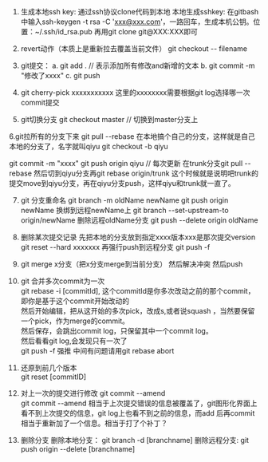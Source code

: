 1. 生成本地ssh key:
通过ssh协议clone代码到本地
本地生成sshkey: 在gitbash中输入ssh-keygen -t rsa -C 'xxx@xxx.com'，一路回车，生成本机公钥。位置：~/.ssh/id_rsa.pub
再用git clone git@XXX:XXX即可

2. revert动作（本质上是重新拉去覆盖当前文件）
git checkout -- filename  

3. git提交：
a. git add .    // 表示添加所有修改and新增的文本
b. git commit -m "修改了xxxx"
c. git push

4. git cherry-pick xxxxxxxxxxx
这里的xxxxxxxx需要根据git log选择哪一次commit提交

5. git切换分支 git checkout master // 切换到master分支上

6.git拉所有的分支下来
git pull --rebase
在本地搞个自己的分支，这样就是自己本地的分支了，名字就叫qiyu
git checkout -b qiyu

git commit -m "xxxx"
git push origin qiyu
// 每次更新
在trunk分支git pull --rebase
然后切到qiyu分支再git rebase origin/trunk
这个时候就是说明吧trunk的提交move到qiyu分支，再在qiyu分支push，这样qiyu和trunk就一直了。


7. git 分支重命名
git branch -m oldName newName
git push origin newName
换绑到远程newName上
git branch --set-upstream-to origin/newName
删除远程oldName分支
git push --delete origin oldName


8. 删除某次提交记录
先把本地的分支放到指定xxxx版本xxx是那次提交version
git reset --hard xxxxxxx
再强行push到远程分支
git push -f

9. git merge x分支（把x分支merge到当前分支）
然后解决冲突
然后push

10. git 合并多次commit为一次  
git rebase -i [commitId], 这个commitId是你多次改动之前的那个commit，即你是基于这个commit开始改动的  
然后开始编辑，把从这开始的多次pick，改成s,或者说squash ，当然要保留一个pick，作为merge的commit。  
然后保存，会跳出commit log，只保留其中一个commit log。  
然后看看git log,会发现只有一次了  
git push -f 强推
中间有问题请用git rebase abort  

11. 还原到前几个版本  
git reset [commitID]


12. 对上一次的提交进行修改
git commit --amend  
git  commit --amend 相当于上次提交错误的信息被覆盖了，git图形化界面上看不到上次提交的信息，git log上也看不到之前的信息，而add 后再commit 相当于重新加了一个信息。相当于打了个补丁？  

13. 删除分支
删除本地分支： git branch -d [branchname]
删除远程分支: git push origin --delete [branchname]